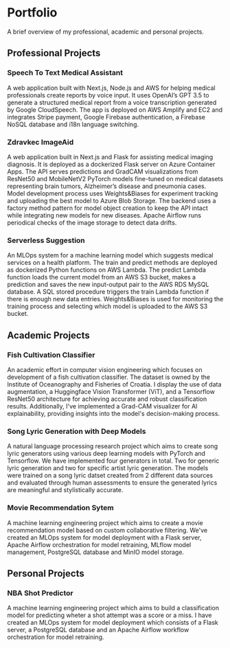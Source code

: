 # Portfolio

A brief overview of my professional, academic and personal projects.

## Professional Projects

### Speech To Text Medical Assistant

A web application built with Next.js, Node.js and AWS for helping medical professionals create reports by voice input. It uses OpenAI’s GPT 3.5 to generate a structured medical report from a voice transcription generated by Google CloudSpeech. The app is deployed on AWS Amplify and EC2 and integrates Stripe payment, Google Firebase authentication, a Firebase NoSQL database and i18n language switching.

### Zdravkec ImageAid

A web application built in Next.js and Flask for assisting medical imaging diagnosis. It is deployed as a dockerized Flask server on Azure Container Apps. The API serves predictions and GradCAM visualizations from ResNet50 and MobileNetV2 PyTorch models fine-tuned on medical datasets representing brain tumors, Alzheimer’s
disease and pneumonia cases. Model development process uses Weights&Biases for experiment tracking and uploading the best model to Azure Blob Storage. The backend uses a factory method pattern for model object creation to keep the API intact while integrating new models for new diseases. Apache Airflow runs periodical checks of the image storage to detect data drifts.

### Serverless Suggestion

An MLOps system for a machine learning model which suggests medical services on a health platform. The train and predict methods are deployed as dockerized Python functions on AWS Lambda. The predict Lambda function loads the current model from an AWS S3 bucket, makes a prediction and saves the new input-output pair to the AWS RDS MySQL database. A SQL stored procedure triggers the train Lambda function if there is enough new data entries. Weights&Biases is used for monitoring the training process and selecting which model is uploaded to the AWS S3 bucket.

## Academic Projects

### Fish Cultivation Classifier

An academic effort in computer vision engineering which focuses on development of a fish cultivation classifier. The dataset is owned by the Institute of Oceanography and Fisheries of Croatia. I display the use of data augmentation, a Huggingface Vision Transformer (ViT), and a Tensorflow ResNet50 architecture for achieving accurate and robust classification results. Additionally, I've implemented a Grad-CAM visualizer for AI explainability, providing insights into the model's decision-making process.

### Song Lyric Generation with Deep Models

A natural language processing research project which aims to create song lyric generators using various deep learning models with PyTorch and Tensorflow. We have implemented four generators in total. Two for generic lyric generation and two for specific artist lyric generation. The models were trained on a song lyric datset created from 2 different data sources and evaluated through human assessments to ensure the generated lyrics are meaningful and stylistically accurate.

### Movie Recommendation Sytem

A machine learning engineering project which aims to create a movie recommendation model based on custom collaborative filtering. We've created an MLOps system for model deployment with a Flask server, Apache Airflow orchestration for model retraining, MLflow model management, PostgreSQL database and MinIO model storage.

## Personal Projects

### NBA Shot Predictor

A machine learning engineering project which aims to build a classification model for predicting wheter a shot attempt was a score or a miss. I have created an MLOps system for model deployment which consists of a Flask server, a PostgreSQL database and an Apache Airflow workflow orchestration for model retraining.
